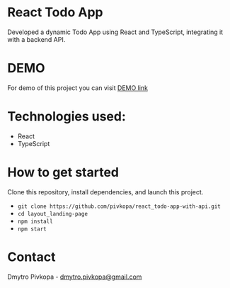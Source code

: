 # React Todo App
Developed a dynamic Todo App using React and TypeScript, integrating it with a backend API.

# DEMO
For demo of this project you can visit [DEMO link](https://pivkopa.github.io/react_todo-app-with-api/)

# Technologies used:
- React
- TypeScript

# How to get started
Clone this repository, install dependencies, and launch this project.

- `git clone https://github.com/pivkopa/react_todo-app-with-api.git`
- `cd layout_landing-page`
- `npm install`
- `npm start`

# Contact
Dmytro Pivkopa - dmytro.pivkopa@gmail.com

